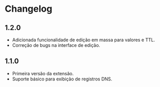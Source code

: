 # Changelog

## 1.2.0
- Adicionada funcionalidade de edição em massa para valores e TTL.
- Correção de bugs na interface de edição.

## 1.1.0
- Primeira versão da extensão.
- Suporte básico para exibição de registros DNS.
